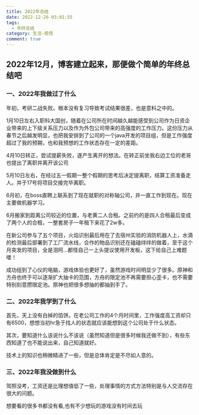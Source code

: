 ```yaml
---
title: 2022年总结
date: 2022-12-26 03:01:55
tags: 
  - 年终总结
category: 生活-感悟
comment: true
---
```


## 2022年12月，博客建立起来，那便做个简单的年终总结吧

### 一、2022年我做过了什么

年初，考研二战失败。根本没有复习导致考试结果很差，也是意料之中的。

1月10日左右入职科大国创，随着在公司所在时间越久越能感受到公司作为日资企业带来的上下级关系压力以及作为外包公司带来的高强度的工作压力。这份压力从春节之后越发明显，也把我安排到了公司的一个java开发的项目组，但是工作强度超过了我的预期，也和我预想的工作状态存在一定的差距。

4月10日转正，尝试提薪失败，遂产生离开的想法。在转正前坐我右边工位的老哥也提出了离职并离开该公司

5月10日左右，在经过五一假期一整个假期的思考后决定提离职，结算工资准备走人。并于17号将项目交接完毕离职。

6月初，在boss直聘上联系到了现在就职的对称轴公司，并一直工作到现在。现在主要做机器学习。

6月搬家到距离公司较近的位置，与老黄二人合租。之前约的是四人合租最后变成了两个人的合租，一整套房子一年租下来花了2w多。

在新公司参与了五个项目，火焰识别最后用在了去宿州实验的消防机器人上，水滴的检测最后部署到了工厂流水线，合作的物品识别还在磕磕绊绊的做着，至于这个月突发的项目，全是泪阿...都怪自己一上头提议使用开发板，这下给自己上难题喽！

<!-- 6、7月在办公室学习并训练火焰识别，7月下旬接触一个水滴检测的项目，8月前往宿州参与火焰消防机器人实验半个月，9月开始正式进行水滴检测项目，几乎每天都在往设备现场跑。11月公司搬到新地点，桃花智谷产业园，并利用政策蹭办公室租金。公司提供宿舍，故转移到公司对面的中央悦府。11月水滴项目收尾优化，开始参与易游项目。12月突发项目电焊平台开发，最近加班略多，作息也很混乱。 -->

成功组到了心仪的电脑，游戏体验也更好了，虽然游戏时间明显少了很多。原神和方舟也终于可以逐渐扩大抽卡的范围，方舟的限定池不再需要担心歪卡，也不需要特别刻意攒限定池。原神也把很多想抽的都抽到手了。

### 二、2022年我学到了什么

首先，天上没有白掉的馅饼。在<!--科大国创-->老公司工作的4个月时间里，工作强度高工资却只有6500，想想当初hr急于找人的状态就应该能想到这个公司处于什么状态。

其次，要知道什么该说什么不该说（虽然知道但是很多时候我还做不到），有些东西知道了也不能说出来，自己知道就好。

技术上的知识也稍微精进了一些，但是总体肯定是不尽如人意的。

### 三、2022年我没做到什么

驾照没考，工资还是比理想值低了一些，处理事情的方式方法特别是与人交流存在很大的问题。

想要看的很多书都没有看,也有不少想玩的游戏没有时间去玩

